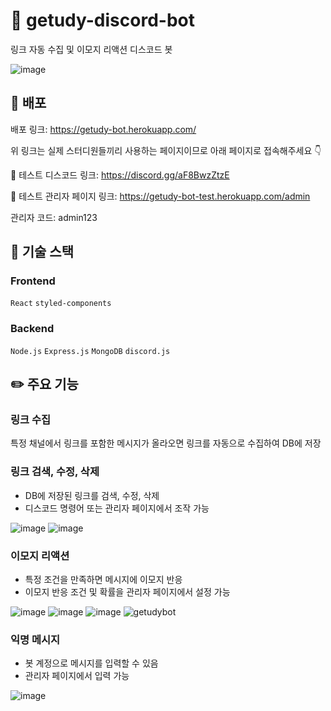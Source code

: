 # 🤖 getudy-discord-bot
링크 자동 수집 및 이모지 리액션 디스코드 봇

![image](https://user-images.githubusercontent.com/67459853/159216574-17401cbb-95c8-417e-8948-83d11567e761.png)


## 🚀 배포
배포 링크: https://getudy-bot.herokuapp.com/

위 링크는 실제 스터디원들끼리 사용하는 페이지이므로 아래 페이지로 접속해주세요 👇

🤖 테스트 디스코드 링크: https://discord.gg/aF8BwzZtzE

🤖 테스트 관리자 페이지 링크: https://getudy-bot-test.herokuapp.com/admin

관리자 코드: admin123

## 🔧 기술 스택

### Frontend
`React` `styled-components`

### Backend
`Node.js` `Express.js` `MongoDB` `discord.js`

## ✏️ 주요 기능
### 링크 수집
특정 채널에서 링크를 포함한 메시지가 올라오면 링크를 자동으로 수집하여 DB에 저장

### 링크 검색, 수정, 삭제
- DB에 저장된 링크를 검색, 수정, 삭제
- 디스코드 명령어 또는 관리자 페이지에서 조작 가능

![image](https://user-images.githubusercontent.com/67459853/159218281-0ee6ce83-6b2d-4ca3-9ba4-73409ffb68e0.png)
![image](https://user-images.githubusercontent.com/67459853/159218399-fb619e90-c0ce-4f99-a11f-d02153ac22ba.png)


### 이모지 리액션
- 특정 조건을 만족하면 메시지에 이모지 반응
- 이모지 반응 조건 및 확률을 관리자 페이지에서 설정 가능

![image](https://user-images.githubusercontent.com/67459853/159218712-e9b1fea0-24fc-45b7-b095-2f5f485754d2.png)
![image](https://user-images.githubusercontent.com/67459853/159218804-2bb2a371-be2a-4409-8cea-1af5dc91aca5.png)
![image](https://user-images.githubusercontent.com/67459853/159218986-5087c12c-f5dd-47cf-897b-c46635185378.png)
![getudybot](https://user-images.githubusercontent.com/67459853/159218967-03b96afb-5d3d-4f8b-8623-b4088eca8bbb.png)


### 익명 메시지
- 봇 계정으로 메시지를 입력할 수 있음
- 관리자 페이지에서 입력 가능

![image](https://user-images.githubusercontent.com/67459853/159218850-43c05cc2-b8c6-40ee-92e9-a9e441302780.png)
